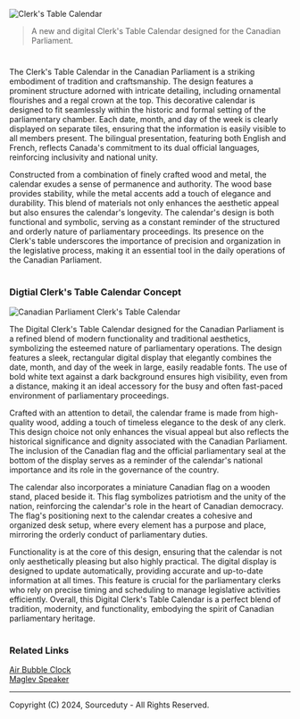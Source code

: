 ![Clerk's Table Calendar](https://github.com/sourceduty/Canadoan_Clerk_Table_Calendar/assets/123030236/aab07449-d6ba-40f3-965d-1516b5969dbd)

> A new and digital Clerk's Table Calendar designed for the Canadian Parliament.

#

The Clerk's Table Calendar in the Canadian Parliament is a striking embodiment of tradition and craftsmanship. The design features a prominent structure adorned with intricate detailing, including ornamental flourishes and a regal crown at the top. This decorative calendar is designed to fit seamlessly within the historic and formal setting of the parliamentary chamber. Each date, month, and day of the week is clearly displayed on separate tiles, ensuring that the information is easily visible to all members present. The bilingual presentation, featuring both English and French, reflects Canada's commitment to its dual official languages, reinforcing inclusivity and national unity.

Constructed from a combination of finely crafted wood and metal, the calendar exudes a sense of permanence and authority. The wood base provides stability, while the metal accents add a touch of elegance and durability. This blend of materials not only enhances the aesthetic appeal but also ensures the calendar's longevity. The calendar's design is both functional and symbolic, serving as a constant reminder of the structured and orderly nature of parliamentary proceedings. Its presence on the Clerk's table underscores the importance of precision and organization in the legislative process, making it an essential tool in the daily operations of the Canadian Parliament.

#
### Digtial Clerk's Table Calendar Concept

![Canadian Parliament Clerk's Table Calendar](https://github.com/sourceduty/Canadoan_Clerk_Table_Calendar/assets/123030236/c56a86b8-d7be-4f1e-80b3-8bd4c172cc89)

The Digital Clerk's Table Calendar designed for the Canadian Parliament is a refined blend of modern functionality and traditional aesthetics, symbolizing the esteemed nature of parliamentary operations. The design features a sleek, rectangular digital display that elegantly combines the date, month, and day of the week in large, easily readable fonts. The use of bold white text against a dark background ensures high visibility, even from a distance, making it an ideal accessory for the busy and often fast-paced environment of parliamentary proceedings.

Crafted with an attention to detail, the calendar frame is made from high-quality wood, adding a touch of timeless elegance to the desk of any clerk. This design choice not only enhances the visual appeal but also reflects the historical significance and dignity associated with the Canadian Parliament. The inclusion of the Canadian flag and the official parliamentary seal at the bottom of the display serves as a reminder of the calendar's national importance and its role in the governance of the country.

The calendar also incorporates a miniature Canadian flag on a wooden stand, placed beside it. This flag symbolizes patriotism and the unity of the nation, reinforcing the calendar's role in the heart of Canadian democracy. The flag's positioning next to the calendar creates a cohesive and organized desk setup, where every element has a purpose and place, mirroring the orderly conduct of parliamentary duties.

Functionality is at the core of this design, ensuring that the calendar is not only aesthetically pleasing but also highly practical. The digital display is designed to update automatically, providing accurate and up-to-date information at all times. This feature is crucial for the parliamentary clerks who rely on precise timing and scheduling to manage legislative activities efficiently. Overall, this Digital Clerk's Table Calendar is a perfect blend of tradition, modernity, and functionality, embodying the spirit of Canadian parliamentary heritage.

#
### Related Links

[Air Bubble Clock](https://github.com/sourceduty/Air_Bubble_Clock)
<br>
[Maglev Speaker](https://github.com/sourceduty/Maglev_Speaker)

***
Copyright (C) 2024, Sourceduty - All Rights Reserved.
